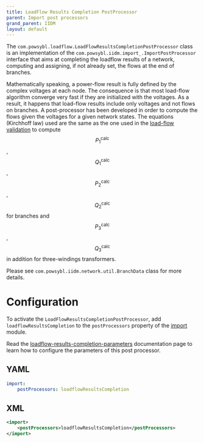 ```yaml
---
title: LoadFlow Results Completion PostProcessor
parent: Import post processors
grand_parent: IIDM
layout: default
---
```


The `com.powsybl.loadflow.LoadFlowResultsCompletionPostProcessor` class is an implementation of the `com.powsybl.iidm.import_.ImportPostProcessor`
interface that aims at completing the loadflow results of a network, computing and assigning, if not already set, the flows
at the end of branches.

Mathematically speaking, a power-flow result is fully defined by the complex voltages at each node. The consequence is
that most load-flow algorithm converge very fast if they are initialized with the voltages. As a result, it happens that
load-flow results include only voltages and not flows on branches. A post-processor has been developed in order to compute
the flows given the voltages for a given network states. The equations (Kirchhoff law) used are the same as the one used
in the [load-flow validation](../../../loadflow/validation.md) to compute $$P_1^{\text{calc}}$$, $$Q_1^{\text{calc}}$$,
$$P_2^{\text{calc}}$$, $$Q_2^{\text{calc}}$$ for branches and $$P_3^{\text{calc}}$$, $$Q_3^{\text{calc}}$$ in addition for
three-windings transformers.

Please see `com.powsybl.iidm.network.util.BranchData` class for more details.

# Configuration
To activate the `LoadFlowResultsCompletionPostProcessor`, add `loadflowResultsCompletion` to the `postProcessors`
property of the [import](../../../configuration/modules/import.md) module.

Read the [loadflow-results-completion-parameters](../../../configuration/modules/loadflow-results-completion-parameters.md)
documentation page to learn how to configure the parameters of this post processor.

## YAML
```yaml
import:
    postProcessors: loadflowResultsCompletion
```

## XML
```xml
<import>
    <postProcessors>loadflowResultsCompletion</postProcessors>
</import>
```
